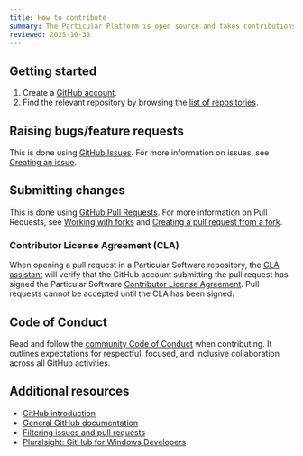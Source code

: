 ```yaml
---
title: How to contribute
summary: The Particular Platform is open source and takes contributions from the community.
reviewed: 2025-10-30
---
```


## Getting started

 1. Create a [GitHub account](https://github.com/join).
 2. Find the relevant repository by browsing the [list of repositories](https://github.com/Particular).


## Raising bugs/feature requests

This is done using [GitHub Issues](https://help.github.com/articles/about-issues/). For more information on issues, see [Creating an issue](https://help.github.com/articles/creating-an-issue/).


## Submitting changes

This is done using [GitHub Pull Requests](https://help.github.com/articles/about-pull-requests/). For more information on Pull Requests, see [Working with forks](https://help.github.com/articles/working-with-forks/) and [Creating a pull request from a fork](https://help.github.com/articles/creating-a-pull-request-from-a-fork/).


### Contributor License Agreement (CLA)

When opening a pull request in a Particular Software repository, the [CLA assistant](https://cla-assistant.io/) will verify that the GitHub account submitting the pull request has signed the Particular Software [Contributor License Agreement](https://gist.github.com/020497b0e1e81c97c8613be5e93c7d3f). Pull requests cannot be accepted until the CLA has been signed.


## Code of Conduct

Read and follow the [community Code of Conduct](code-of-conduct.md) when contributing. It outlines expectations for respectful, focused, and inclusive collaboration across all GitHub activities.


## Additional resources

 * [GitHub introduction](https://guides.github.com/activities/hello-world/)
 * [General GitHub documentation](https://help.github.com/)
 * [Filtering issues and pull requests](https://help.github.com/articles/filtering-issues-and-pull-requests/)
 * [Pluralsight: GitHub for Windows Developers](https://www.pluralsight.com/courses/github-windows-developers)
